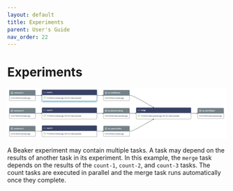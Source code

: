 ```yaml
---
layout: default
title: Experiments
parent: User's Guide
nav_order: 22
---
```


# Experiments

![Parallel wordcount experiment graph](../images/parallel-wordcount.png)

A Beaker experiment may contain multiple tasks.
A task may depend on the results of another task in its experiment.
In this example, the `merge` task depends on the results of the `count-1`, `count-2`, and `count-3` tasks.
The count tasks are executed in parallel and the merge task runs automatically once they complete.
